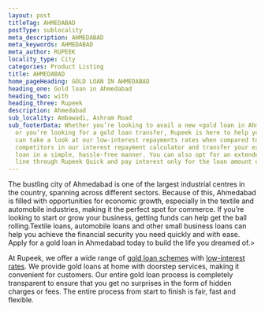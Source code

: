 ```yaml
---
layout: post
titleTag: AHMEDABAD
postType: sublocality
meta_description: AHMEDABAD
meta_keywords: AHMEDABAD
meta_author: RUPEEK
locality_type: City
categories: Product Listing
title: AHMEDABAD
home_pageHeading: GOLD LOAN IN AHMEDABAD
heading_one: Gold loan in Ahmedabad
heading_two: with
heading_three: Rupeek
description: Ahmedabad
sub_locality: Ambawadi, Ashram Road
sub_footerData: Whether you’re looking to avail a new <gold loan in Ahmedabad>
  or you’re looking for a gold loan transfer, Rupeek is here to help you. You
  can take a look at our low-interest repayments rates when compared to
  competitors in our interest repayment calculator and transfer your existing
  loan in a simple, hassle-free manner. You can also opt for an extended credit
  line through Rupeek Quick and pay interest only for the loan amount used.
---
```

The bustling city of Ahmedabad is one of the largest industrial centres in the country, spanning across different sectors. Because of this, Ahmedabad is filled with opportunities for economic growth, especially in the textile and automobile industries, making it the perfect spot for commerce. If you’re looking to start or grow your business, getting funds can help get the ball rolling.Textile loans, automobile loans and other small business loans can help you achieve the financial security you need quickly and with ease. Apply for a gold loan in Ahmedabad today to build the life you dreamed of.>

At Rupeek, we offer a wide range of [gold loan schemes](https://rupeek.com/schemes) with [low-interest rates](https://rupeek.com/interest-payment). We provide gold loans at home with doorstep services, making it convenient for customers. Our entire gold loan process is completely transparent to ensure that you get no surprises in the form of hidden charges or fees. The entire process from start to finish is fair, fast and flexible.